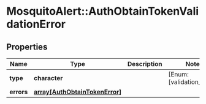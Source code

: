 # MosquitoAlert::AuthObtainTokenValidationError


## Properties
Name | Type | Description | Notes
------------ | ------------- | ------------- | -------------
**type** | **character** |  | [Enum: [validation_error]] 
**errors** | [**array[AuthObtainTokenError]**](AuthObtainTokenError.md) |  | 


